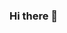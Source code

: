 ### Hi there 👋

<!--
**dguzikowski/dguzikowski** is a ✨ _special_ ✨ repository because its `README.md` (this file) appears on your GitHub profile.

Here are some ideas to get you started:

- 🔭 I’m currently working on ... HTML Email Developer
- 🌱 I’m currently learning ... Python
- 👯 I’m looking to collaborate on ... Unsure still learning basics of python
- 🤔 I’m looking for help with ... 
- 💬 Ask me about ...
- 📫 How to reach me: ... 
- 😄 Pronouns: ... 
- ⚡ Fun fact: ... i'm am·bi·dex·trous

<a href="https://app.daily.dev/epicurus"><img src="https://api.daily.dev/devcards/06385035a7c44c4a8fe3bf1d1ddfd210.png?r=3vc" width="400" alt="david guzikowski's Dev Card"/></a>
-->
